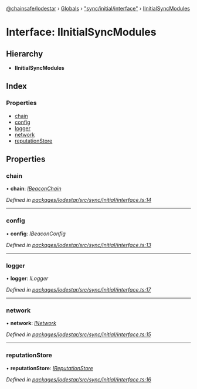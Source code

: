 [@chainsafe/lodestar](../README.md) › [Globals](../globals.md) › ["sync/initial/interface"](../modules/_sync_initial_interface_.md) › [IInitialSyncModules](_sync_initial_interface_.iinitialsyncmodules.md)

# Interface: IInitialSyncModules

## Hierarchy

* **IInitialSyncModules**

## Index

### Properties

* [chain](_sync_initial_interface_.iinitialsyncmodules.md#chain)
* [config](_sync_initial_interface_.iinitialsyncmodules.md#config)
* [logger](_sync_initial_interface_.iinitialsyncmodules.md#logger)
* [network](_sync_initial_interface_.iinitialsyncmodules.md#network)
* [reputationStore](_sync_initial_interface_.iinitialsyncmodules.md#reputationstore)

## Properties

###  chain

• **chain**: *[IBeaconChain](_chain_interface_.ibeaconchain.md)*

*Defined in [packages/lodestar/src/sync/initial/interface.ts:14](https://github.com/ChainSafe/lodestar/blob/2c3cae9/packages/lodestar/src/sync/initial/interface.ts#L14)*

___

###  config

• **config**: *IBeaconConfig*

*Defined in [packages/lodestar/src/sync/initial/interface.ts:13](https://github.com/ChainSafe/lodestar/blob/2c3cae9/packages/lodestar/src/sync/initial/interface.ts#L13)*

___

###  logger

• **logger**: *ILogger*

*Defined in [packages/lodestar/src/sync/initial/interface.ts:17](https://github.com/ChainSafe/lodestar/blob/2c3cae9/packages/lodestar/src/sync/initial/interface.ts#L17)*

___

###  network

• **network**: *[INetwork](_network_interface_.inetwork.md)*

*Defined in [packages/lodestar/src/sync/initial/interface.ts:15](https://github.com/ChainSafe/lodestar/blob/2c3cae9/packages/lodestar/src/sync/initial/interface.ts#L15)*

___

###  reputationStore

• **reputationStore**: *[IReputationStore](_sync_ireputation_.ireputationstore.md)*

*Defined in [packages/lodestar/src/sync/initial/interface.ts:16](https://github.com/ChainSafe/lodestar/blob/2c3cae9/packages/lodestar/src/sync/initial/interface.ts#L16)*
